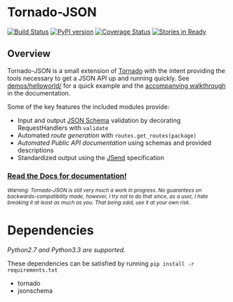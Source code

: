 # Tornado-JSON

[![Build Status](https://travis-ci.org/hfaran/Tornado-JSON.png?branch=master)](https://travis-ci.org/hfaran/Tornado-JSON)
[![PyPI version](https://badge.fury.io/py/Tornado-JSON.png)](http://badge.fury.io/py/Tornado-JSON)
[![Coverage Status](http://coveralls.io/repos/hfaran/Tornado-JSON/badge.png?branch=master)](https://coveralls.io/r/hfaran/Tornado-JSON?branch=master)
[![Stories in Ready](https://badge.waffle.io/hfaran/Tornado-JSON.png?label=In_Progress)](http://waffle.io/hfaran/Tornado-JSON)

## Overview

Tornado-JSON is a small extension of [Tornado](http://www.tornadoweb.org/en/stable/) with the intent providing the tools necessary to get a JSON API up and running quickly. See [demos/helloworld/](https://github.com/hfaran/Tornado-JSON/tree/master/demos/helloworld) for a quick example and the [accompanying walkthrough](http://tornado-json.readthedocs.org/en/latest/using_tornado_json.html) in the documentation.

Some of the key features the included modules provide:

* Input and output [JSON Schema](http://json-schema.org/) validation by decorating RequestHandlers with `validate`
* Automated *route generation* with `routes.get_routes(package)`
* *Automated Public API documentation* using schemas and provided descriptions
* Standardized output using the [JSend](http://labs.omniti.com/labs/jsend) specification

### [Read the Docs for documentation!](http://tornado-json.readthedocs.org/en/latest/index.html#)

<sub>*Warning: Tornado-JSON is still very much a work in progress. No guarantees on backwards-compatibility made, however, I try not to do that since, as a user, I hate breaking it at least as much as you. That being said, use it at your own risk.*</sub>


# Dependencies

*Python2.7 and Python3.3 are supported.*

These dependencies can be satisfied by running `pip install -r requirements.txt`

* tornado
* jsonschema

